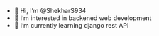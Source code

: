 - 👋 Hi, I’m @ShekharS934
- 👀 I’m interested in backened web development
- 🌱 I’m currently learning django rest API

<!---
ShekharS934/ShekharS934 is a ✨ special ✨ repository because its `README.md` (this file) appears on your GitHub profile.
You can click the Preview link to take a look at your changes.
--->
